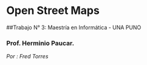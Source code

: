 # Open Street Maps
##Trabajo N° 3: Maestría en Informática - UNA PUNO
### Prof. Herminio Paucar.
*Por : Fred Torres*



